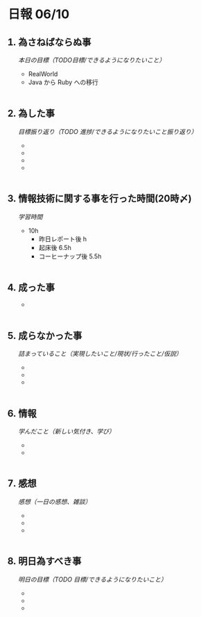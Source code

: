 # 日報 06/10


<ol>

## <li>為さねばならぬ事</li>

*本日の目標（TODO目標/できるようになりたいこと）*

- RealWorld
- Java から Ruby への移行

<br>

## <li>為した事</li>

*目標振り返り（TODO 進捗/できるようになりたいこと振り返り）*

  - 
  - 
  - 
  - 

<br>


## <li>情報技術に関する事を行った時間(20時〆)</li>

*学習時間*

  - 10h
    - 昨日レポート後 h
    - 起床後 6.5h
    - コーヒーナップ後 5.5h

<br>


## <li>成った事</li>

  - 

<br>


## <li>成らなかった事</li>

*詰まっていること（実現したいこと/現状/行ったこと/仮説）*

  - 
  - 
  - 

<br>


## <li>情報</li>

*学んだこと（新しい気付き、学び）*

  - 
  - 

<br>


## <li>感想</li>

*感想（一日の感想、雑談）*

  - 
  - 
  - 

<br>


## <li>明日為すべき事</li>

*明日の目標（TODO 目標/できるようになりたいこと）*

  - 
  - 
  - 

<!-- end -->

<br>

</ol>


